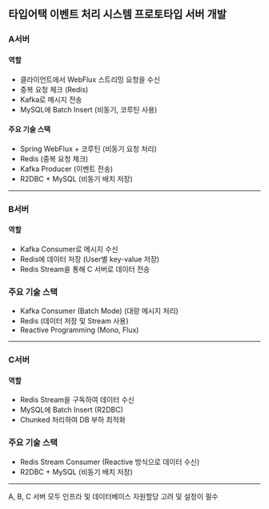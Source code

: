 ## 타입어택 이벤트 처리 시스템 프로토타입 서버 개발

### A서버
#### 역할
- 클라이언트에서 WebFlux 스트리밍 요청을 수신
- 중복 요청 체크 (Redis)
- Kafka로 메시지 전송
- MySQL에 Batch Insert (비동기, 코루틴 사용)
#### 주요 기술 스택
- Spring WebFlux + 코루틴 (비동기 요청 처리)
- Redis (중복 요청 체크)
- Kafka Producer (이벤트 전송)
- R2DBC + MySQL (비동기 배치 저장)
---
### B서버
#### 역할
- Kafka Consumer로 메시지 수신
- Redis에 데이터 저장 (User별 key-value 저장)
- Redis Stream을 통해 C 서버로 데이터 전송
### 주요 기술 스택
- Kafka Consumer (Batch Mode) (대량 메시지 처리)
- Redis (데이터 저장 및 Stream 사용)
- Reactive Programming (Mono, Flux)
---
### C서버
#### 역할
- Redis Stream을 구독하여 데이터 수신
- MySQL에 Batch Insert (R2DBC)
- Chunked 처리하여 DB 부하 최적화
### 주요 기술 스택
- Redis Stream Consumer (Reactive 방식으로 데이터 수신)
- R2DBC + MySQL (비동기 배치 저장)
---
A, B, C 서버 모두 인프라 및 데이터베이스 자원할당 고려 및 설정이 필수
